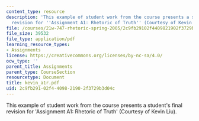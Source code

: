 ```yaml
---
content_type: resource
description: 'This example of student work from the course presents a student''s final
  revision for ''Assignment A1: Rhetoric of Truth'' (Courtesy of Kevin Liu).'
file: /courses/21w-747-rhetoric-spring-2005/2c9fb29102f4409821902f3729b3d04c_kevin_a1r.pdf
file_size: 39532
file_type: application/pdf
learning_resource_types:
- Assignments
license: https://creativecommons.org/licenses/by-nc-sa/4.0/
ocw_type: ''
parent_title: Assignments
parent_type: CourseSection
resourcetype: Document
title: kevin_a1r.pdf
uid: 2c9fb291-02f4-4098-2190-2f3729b3d04c
---
```

This example of student work from the course presents a student's final revision for 'Assignment A1: Rhetoric of Truth' (Courtesy of Kevin Liu).